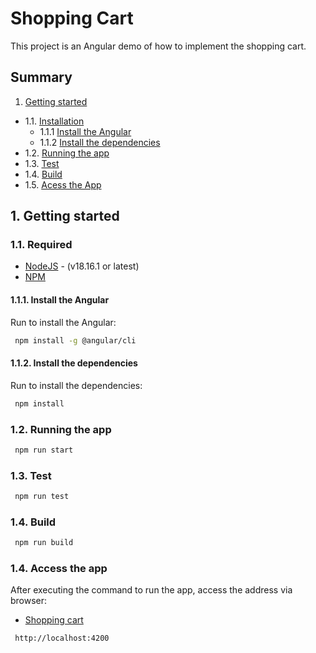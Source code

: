 # Shopping Cart

This project is an Angular demo of how to implement the shopping cart.

## Summary

1. [Getting started](#Gettingstarted)

- 1.1. [Installation](#Installation)
  - 1.1.1 [Install the Angular](#Installtheangular)
  - 1.1.2 [Install the dependencies](#Installthedependencies)
- 1.2. [Running the app](#RunningTheApp)
- 1.3. [Test](#Test)
- 1.4. [Build](#Build)
- 1.5. [Acess the App](#Accesstheapp)

## 1. <a name='Gettingstarted'></a>Getting started

### 1.1. <a name='Required'></a>Required

- [NodeJS](https://nodejs.org/) - (v18.16.1 or latest)
- [NPM](https://www.npmjs.com/)

#### 1.1.1. <a name='Installtheangular'></a>Install the Angular

Run to install the Angular:

```bash
 npm install -g @angular/cli
```

#### 1.1.2. <a name='Installthedependencies'></a>Install the dependencies

Run to install the dependencies:

```bash
 npm install
```

### 1.2. <a name='RunningTheApp'></a>Running the app

```bash
 npm run start
```

### 1.3. <a name='Test'></a>Test

```bash
 npm run test
```

### 1.4. <a name='Build'></a>Build

```bash
 npm run build
```

### 1.4. <a name='Accesstheapp'></a>Access the app

After executing the command to run the app, access the address via browser:

- [Shopping cart](http://localhost:4200)

```bash
 http://localhost:4200
```
